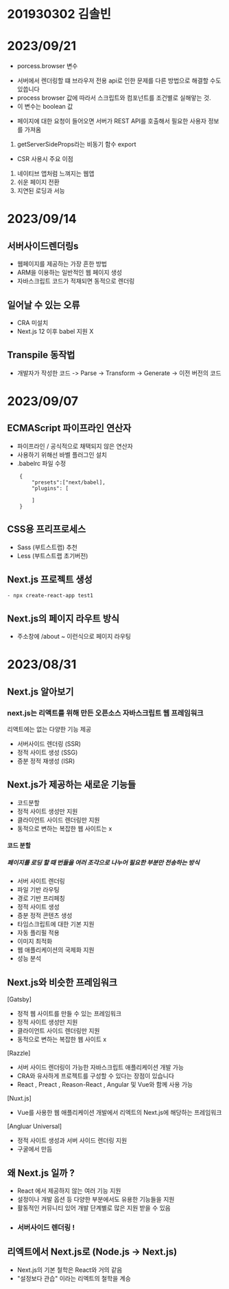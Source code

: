 # 201930302 김솔빈

# 2023/09/21

- porcess.browser 변수

* 서버에서 렌더링할 떄 브라우저 전용 api로 인한 문제를 다른 방법으로 해결할 수도 있씁니다
* process browser 값에 따라서 스크립트와 컴포넌트를 조건별로 실해앟는 것.
* 이 변수는 boolean 값

- 페이지에 대한 요청이 들어오면 서버가 REST API를 호출해서 필요한 사용자 정보를 가져옴

1. getServerSideProps라는 비동기 함수 export

- CSR 사용시 주요 이점
1. 네이티브 앱처럼 느껴지는 웹앱
2. 쉬운 페이지 전환
3. 지연된 로딩과 서능
# 2023/09/14
## 서버사이드렌더링s
- 웹페이지를 제공하는 가장 흔한 방법
- ARM을 이용하는 일반적인 웹 페이지 생성
- 자바스크립트 코드가 적재되면 동적으로 렌더링
## 일어날 수 있는 오류 
- CRA 미설치 
- Next.js 12 이후 babel 지원 X
## Transpile 동작법
- 개발자가 작성한 코드 -> Parse -> Transform -> Generate -> 이전 버전의 코드

# 2023/09/07
## ECMAScript 파이프라인 연산자
- 파이프라인  / 공식적으로 채택되지 않은 연산자 
- 사용하기 위해선 바벨 플러그인 설치
- .babelrc 파일 수정
```
    {
        "presets":["next/babel],
        "plugins": [
            
        ]
    }
```
## CSS용 프리프로세스
- Sass (부트스트랩) 추천
- Less (부트스트랩 초기버전)

## Next.js 프로젝트 생성
```
- npx create-react-app test1 
```
## Next.js의 페이지 라우트 방식
- 주소창에 /about ~ 이런식으로 페이지 라우팅 

# 2023/08/31
## Next.js 알아보기
### next.js는 리액트를 위해 만든 오픈소스 자바스크립트 웹 프레임워크
리액트에는 없는 다양한 기능 제공
- 서버사이드 렌더링 (SSR)
- 정적 사이트 생성 (SSG)
- 증분 정적 재생성 (ISR)

## Next.js가 제공하는 새로운 기능들
- 코드분할
- 정적 사이트 생성만 지원
- 클라이언트 사이드 렌더링만 지원
- 동적으로 변하는 복잡한 웹 사이트는 x

#### 코드 분할 
##### 페이지를 로딩 할 때 번들을 여러 조각으로 나누어 필요한 부분만 전송하는 방식
- 서버 사이트 렌더링
- 파일 기반 라우팅
- 경로 기반 프리페칭
- 정적 사이트 생성
- 증분 정적 콘텐츠 생성
- 타임스크립트에 대한 기본 지원
- 자동 플리필 적용
- 이미지 최적화
- 웹 애플리케이션의 국제화 지원
- 성능 분석
## Next.js와 비슷한 프레임워크
[Gatsby]
- 정적 웹 사이트를 만들 수 있는 프레임워크
- 정적 사이트 생성만 지원
- 클라이언트 사이드 렌더링만 지원
- 동적으로 변하는 복잡한 웹 사이트 x

[Razzle]
- 서버 사이드 렌더링이 가능한 자바스크립트 애플리케이션 개발 가능
- CRA와 유사하게 프로젝트를 구성할 수 있다는 장점이 있습니다
- React , Preact , Reason-React , Angular 및 Vue와 함께 사용 가능

[Nuxt.js]
- Vue를 사용한 웹 애플리케이션 개발에서 리엑트의 Next.js에 해당하는 프레임워크

[Angluar Universal]
- 정적 사이트 생성과 서버 사이드 렌더링 지원
- 구굴에서 만듬

## 왜 Next.js 일까 ?
- React 에서 제공하지 않는 여러 기능 지원
- 설정이나 개발 옵션 등 다양한 부분에서도 유용한 기능들을 지원
- 활동적인 커뮤니티 있어 개발 단계별로 많은 지원 받을 수 있음
-  ### 서버사이드 렌더링 !

## 리엑트에서 Next.js로 (Node.js -> Next.js)
- Next.js의 기본 철학은 React와 거의 같음
- "설정보다 관습" 이라는 리엑트의 철학을 계승
  
